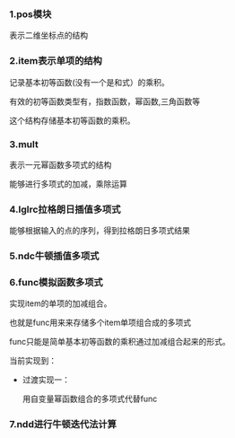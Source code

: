 ### 1.pos模块

表示二维坐标点的结构

### 2.item表示单项的结构

记录基本初等函数(没有一个是和式）的乘积。

有效的初等函数类型有，指数函数，幂函数,三角函数等

这个结构存储基本初等函数的乘积。

### 3.mult

表示一元幂函数多项式的结构

能够进行多项式的加减，乘除运算

### 4.lglrc拉格朗日插值多项式

能够根据输入的点的序列，得到拉格朗日多项式结果

### 5.ndc牛顿插值多项式

### 6.func模拟函数多项式

实现item的单项的加减组合。

也就是func用来来存储多个item单项组合成的多项式

func只能是简单基本初等函数的乘积通过加减组合起来的形式。

当前实现到：

* 过渡实现一：

  用自变量幂函数组合的多项式代替func

### 7.ndd进行牛顿迭代法计算